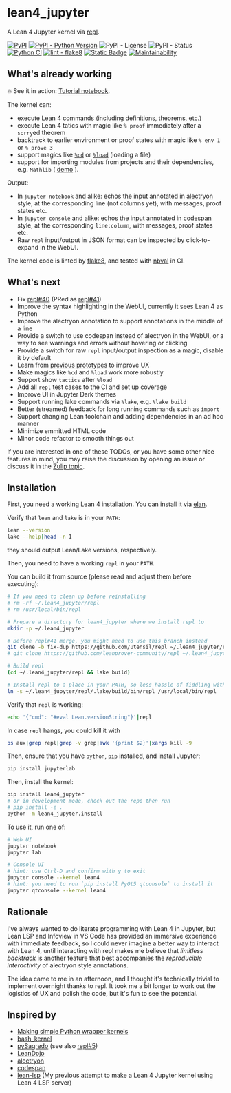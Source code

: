 # lean4_jupyter

A Lean 4 Jupyter kernel via [repl](https://github.com/leanprover-community/repl).

[![PyPI](https://img.shields.io/pypi/v/lean4_jupyter.svg)](https://pypi.org/project/lean4_jupyter/)
[![PyPI - Python Version](https://img.shields.io/pypi/pyversions/lean4_jupyter.svg)](https://pypi.org/project/lean4_jupyter/)
![PyPI - License](https://img.shields.io/pypi/l/lean4_jupyter)
![PyPI - Status](https://img.shields.io/pypi/status/lean4_jupyter)
[![Python CI](https://github.com/utensil/lean4_jupyter/actions/workflows/ci.yml/badge.svg)](https://github.com/utensil/lean4_jupyter/actions/workflows/ci.yml)
[![lint - flake8](https://img.shields.io/badge/lint-flake8-blue)](https://github.com/PyCQA/flake8)
[![Static Badge](https://img.shields.io/badge/test-nbval-purple)](https://github.com/computationalmodelling/nbval)
[![Maintainability](https://api.codeclimate.com/v1/badges/666a7d45d436a598df2b/maintainability)](https://codeclimate.com/github/utensil/lean4_jupyter/maintainability)

## What's already working

🔥 See it in action: [Tutorial notebook](https://nbviewer.org/github/utensil/lean4_jupyter/blob/18e8d701982d640aa443195f5ca287eec45313e3/examples/00_tutorial.ipynb?flush_cache=true).

The kernel can:

- execute Lean 4 commands (including definitions, theorems, etc.)
- execute Lean 4 tatics with magic like `% proof` immediately after a `sorry`ed theorem
- backtrack to earlier environment or proof states with magic like `% env 1` or `% prove 3`
- support magics like [`%cd`](https://nbviewer.org/github/utensil/lean4_jupyter/blob/v0.0.1/examples/01_cd.ipynb?flush_cache=true) or [`%load`](https://nbviewer.org/github/utensil/lean4_jupyter/blob/v0.0.1/examples/02_load.ipynb?flush_cache=true) (loading a file)
- support for importing modules from projects and their dependencies, e.g. `Mathlib` ( [demo](https://nbviewer.org/github/utensil/lean4_jupyter/blob/v0.0.1/examples/03_import.ipynb?flush_cache=true) ).

Output:

- In `jupyter notebook` and alike: echos the input annotated in [alectryon](https://github.com/cpitclaudel/alectryon?tab=readme-ov-file#as-a-library) style, at the corresponding line (not columns yet), with messages, proof states etc.
- In `jupyter console` and alike: echos the input annotated in [codespan](https://github.com/brendanzab/codespan) style, at the corresponding `line:column`, with messages, proof states etc.
- Raw `repl` input/output in JSON format can be inspected by click-to-expand in the WebUI.

The kernel code is linted by [flake8](https://github.com/PyCQA/flake8), and tested with [nbval](https://github.com/computationalmodelling/nbval) in CI.

## What's next

- Fix [repl#40](https://github.com/leanprover-community/repl/issues/40) (PRed as [repl#41](https://github.com/leanprover-community/repl/issues/41))
- Improve the syntax highlighting in the WebUI, currently it sees Lean 4 as Python
- Improve the alectryon annotation to support annotations in the middle of a line
- Provide a switch to use codespan instead of alectryon in the WebUI, or a way to see warnings and errors without hovering or clicking
- Provide a switch for raw `repl` input/output inspection as a magic, disable it by default
- Learn from [previous prototypes](https://leanprover.zulipchat.com/#narrow/stream/270676-lean4/topic/Prototype.3A.20Jupyter.20for.20Lean4) to improve UX
- Make magics like `%cd` and `%load` work more robustly
- Support show `tactics` after `%load`
- Add all `repl` test cases to the CI and set up coverage
- Improve UI in Jupyter Dark themes
- Support running lake commands via `%lake`, e.g. `%lake build`
- Better (streamed) feedback for long running commands such as `import`
- Support changing Lean toolchain and adding dependencies in an ad hoc manner
- Minimize emmitted HTML code
- Minor code refactor to smooth things out

If you are interested in one of these TODOs, or you have some other nice features in mind, you may raise the discussion by opening an issue or discuss it in the [Zulip topic](https://leanprover.zulipchat.com/#narrow/stream/113488-general/topic/lean4_jupyter.3A.20A.20Lean.204.20Jupyter.20kernel.20via.20repl).

## Installation

First, you need a working Lean 4 installation. You can install it via [elan](https://github.com/leanprover/elan).

Verify that `lean` and `lake` is in your `PATH`:

```bash
lean --version
lake --help|head -n 1
```

they should output Lean/Lake versions, respectively.

Then, you need to have a working `repl` in your `PATH`.

You can build it from source (please read and adjust them before executing):

```bash
# If you need to clean up before reinstalling
# rm -rf ~/.lean4_jupyter/repl
# rm /usr/local/bin/repl

# Prepare a directory for lean4_jupyter where we install repl to
mkdir -p ~/.lean4_jupyter

# Before repl#41 merge, you might need to use this branch instead
git clone -b fix-dup https://github.com/utensil/repl ~/.lean4_jupyter/repl
# git clone https://github.com/leanprover-community/repl ~/.lean4_jupyter/repl

# Build repl
(cd ~/.lean4_jupyter/repl && lake build)

# Install repl to a place in your PATH, so less hassle of fiddling with PATH
ln -s ~/.lean4_jupyter/repl/.lake/build/bin/repl /usr/local/bin/repl
```

Verify that `repl` is working:

```bash
echo '{"cmd": "#eval Lean.versionString"}'|repl
```

In case `repl` hangs, you could kill it with

```bash
ps aux|grep repl|grep -v grep|awk '{print $2}'|xargs kill -9
```

Then, ensure that you have `python`, `pip` installed, and install Jupyter:

```bash
pip install jupyterlab
```

Then, install the kernel:

```bash
pip install lean4_jupyter
# or in development mode, check out the repo then run
# pip install -e .
python -m lean4_jupyter.install
```

To use it, run one of:

```bash
# Web UI
jupyter notebook
jupyter lab

# Console UI
# hint: use Ctrl-D and confirm with y to exit
jupyter console --kernel lean4
# hint: you need to run `pip install PyQt5 qtconsole` to install it
jupyter qtconsole --kernel lean4
```

## Rationale

I've always wanted to do literate programming with Lean 4 in Jupyter, but Lean LSP and Infoview in VS Code has provided an immersive experience with immediate feedback, so I could never imagine a better way to interact with Lean 4, until interacting with repl makes me believe that _limitless backtrack_ is another feature that best accompanies the _reproducible interactivity_ of alectryon style annotations.

The idea came to me in an afternoon, and I thought it's technically trivial to implement overnight thanks to repl. It took me a bit longer to work out the logistics of UX and polish the code, but it's fun to see the potential.

## Inspired by

- [Making simple Python wrapper kernels](https://jupyter-client.readthedocs.io/en/stable/wrapperkernels.html)
- [bash_kernel](https://github.com/takluyver/bash_kernel)
- [pySagredo](https://github.com/zhangir-azerbayev/pySagredo) (see also [repl#5](https://github.com/leanprover-community/repl/pull/5))
- [LeanDojo](https://github.com/lean-dojo/LeanDojo)
- [alectryon](https://github.com/cpitclaudel/alectryon?tab=readme-ov-file#as-a-library)
- [codespan](https://github.com/brendanzab/codespan)
- [lean-lsp](https://github.com/utensil/lean-lsp) (My previous attempt to make a Lean 4 Jupyter kernel using Lean 4 LSP server)
